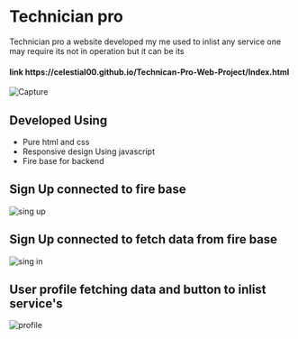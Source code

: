 <h1> Technician pro </h1>

<p> Technician pro a website developed my me used to inlist any service one may require its not in operation but it can be its </p>

<h4> link  https://celestial00.github.io/Technican-Pro-Web-Project/Index.html </h4>

![Capture](https://user-images.githubusercontent.com/61656637/202385846-5b41e529-21a8-4bb2-9d18-fb9062dad8b7.JPG)

<h2> Developed Using </h2>

<ul> 

<li> Pure html and css </li>
<li> Responsive design Using javascript </li>
<li> Fire base for backend </l1>

</ul>

<h2> Sign Up connected to fire base </h2>

![sing up](https://user-images.githubusercontent.com/61656637/202387742-51d173c3-5f0e-40db-b140-b4a10b586a44.JPG)

<h2> Sign Up connected to fetch data from fire base </h2>

![sing in](https://user-images.githubusercontent.com/61656637/202387821-3dfd4b3d-9ef1-4571-a35e-373ccca428a7.JPG)

<h2> User profile fetching data and button to inlist service's </h2>

![profile](https://user-images.githubusercontent.com/61656637/202388241-8d821dbf-63d3-4a8b-9222-9dc65d0a96e3.JPG)




